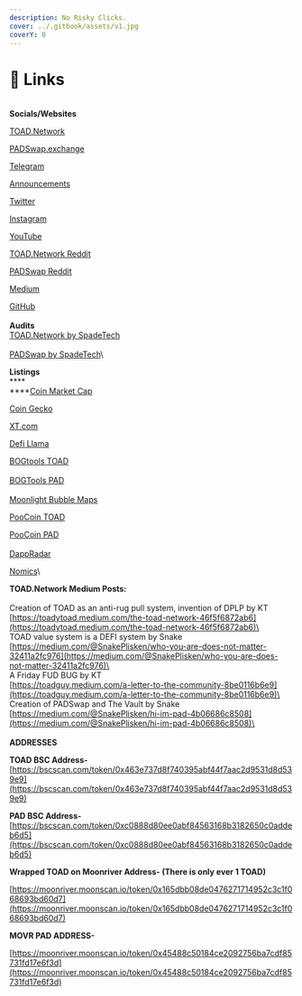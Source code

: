 ```yaml
---
description: No Risky Clicks.
cover: ../.gitbook/assets/v1.jpg
coverY: 0
---
```


# 🔗 Links

\
**Socials/Websites**

[TOAD.Network](https://toad.network)

[PADSwap.exchange](https://padswap.exchange/#/swap)

[Telegram](https://t.me/toadnetwork)

[Announcements](https://t.me/TOADnPAD)

[Twitter](https://twitter.com/ToadNetwork)

[Instagram](https://www.instagram.com/toad.network/)

[YouTube](https://www.youtube.com/channel/UCI\_vUc-HrJWtKXj-Re-hTSw)

[TOAD.Network Reddit](https://www.reddit.com/r/TOADNetwork/)

[PADSwap Reddit](https://www.reddit.com/r/PadSwap/)

[Medium](https://toadnetwork.medium.com)

[GitHub](https://github.com/ToadNetwork)\
\
**Audits**\
[TOAD.Network by SpadeTech](https://spadetech.io/wp-content/uploads/2021/06/toad\_network\_audit\_report.pdf)\
\
[PADSwap by SpadeTech](https://spadetech.io/wp-content/uploads/2021/06/toad\_Padswap\_audit\_report.pdf)\


**Listings**\
****\
****[Coin Market Cap](https://coinmarketcap.com/currencies/toad-network/)

[Coin Gecko](https://www.coingecko.com/en/coins/toad-network)

[XT.com](https://www.xt.com/tradePro/toad\_usdt)

[Defi Llama](https://defillama.com/protocol/padswap)

[BOGtools TOAD](https://charts.bogged.finance/?c=bsc\&t=0x463E737D8F740395ABf44f7aac2D9531D8D539E9)\
\
[BOGTools PAD](https://charts.bogged.finance/?c=bsc\&t=0xC0888d80EE0AbF84563168b3182650c0AdDEb6d5)\
\
[Moonlight Bubble Maps](https://bubbles.moonlighttoken.com/token/0x463e737d8f740395abf44f7aac2d9531d8d539e9)

[PooCoin TOAD](https://poocoin.app/tokens/0x463e737d8f740395abf44f7aac2d9531d8d539e9)

[PooCoin PAD](https://poocoin.app/tokens/0xc0888d80ee0abf84563168b3182650c0addeb6d5)\
\
[DappRadar](https://dappradar.com/binance-smart-chain/defi/toad-network)

[Nomics](https://nomics.com/assets/toad-toad-network)\


**TOAD.Network Medium Posts:**\
\
Creation of TOAD as an anti-rug pull system, invention of DPLP by KT\
[https://toadytoad.medium.com/the-toad-network-46f5f6872ab6](https://toadytoad.medium.com/the-toad-network-46f5f6872ab6)\
\
TOAD value system is a DEFI system by Snake\
[https://medium.com/@SnakePlisken/who-you-are-does-not-matter-32411a2fc976](https://medium.com/@SnakePlisken/who-you-are-does-not-matter-32411a2fc976)\
\
A Friday FUD BUG by KT\
[https://toadguy.medium.com/a-letter-to-the-community-8be0116b6e9](https://toadguy.medium.com/a-letter-to-the-community-8be0116b6e9)\
\
Creation of PADSwap and The Vault by Snake\
[https://medium.com/@SnakePlisken/hi-im-pad-4b06686c8508](https://medium.com/@SnakePlisken/hi-im-pad-4b06686c8508)\
\
\
**ADDRESSES**

**TOAD BSC Address-** [https://bscscan.com/token/0x463e737d8f740395abf44f7aac2d9531d8d539e9](https://bscscan.com/token/0x463e737d8f740395abf44f7aac2d9531d8d539e9)

**PAD BSC Address-** [https://bscscan.com/token/0xc0888d80ee0abf84563168b3182650c0addeb6d5](https://bscscan.com/token/0xc0888d80ee0abf84563168b3182650c0addeb6d5)

**Wrapped TOAD on Moonriver Address- (There is only ever 1 TOAD)**

[https://moonriver.moonscan.io/token/0x165dbb08de0476271714952c3c1f068693bd60d7](https://moonriver.moonscan.io/token/0x165dbb08de0476271714952c3c1f068693bd60d7)

**MOVR PAD ADDRESS-**

[https://moonriver.moonscan.io/token/0x45488c50184ce2092756ba7cdf85731fd17e6f3d](https://moonriver.moonscan.io/token/0x45488c50184ce2092756ba7cdf85731fd17e6f3d)
